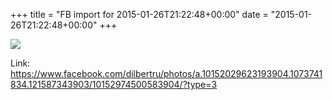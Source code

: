 +++
title = "FB import for 2015-01-26T21:22:48+00:00"
date = "2015-01-26T21:22:48+00:00"
+++

<img src="https://scontent.xx.fbcdn.net/v/t1.0-0/s130x130/1012980_10152974500583904_2393363962468482897_n.png?oh=e61e699282e0de758c4ae9fb6f678fc8&oe=5959686D" />


Link: https://www.facebook.com/dilbertru/photos/a.10152029623193904.1073741834.121587343903/10152974500583904/?type=3
